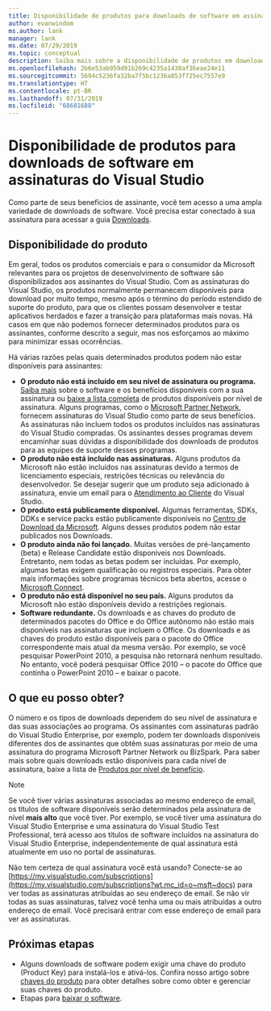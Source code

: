 ```yaml
---
title: Disponibilidade de produtos para downloads de software em assinaturas do Visual Studio | Microsoft Docs
author: evanwindom
ms.author: lank
manager: lank
ms.date: 07/29/2019
ms.topic: conceptual
description: Saiba mais sobre a disponibilidade de produtos em downloads de software para assinaturas do Visual Studio
ms.openlocfilehash: 2b6e53ab959d91b269c4235a1438af36eae24e11
ms.sourcegitcommit: 5694c5236fa32ba7f5bc1236a853f725ec7557e9
ms.translationtype: HT
ms.contentlocale: pt-BR
ms.lasthandoff: 07/31/2019
ms.locfileid: "68681688"
---
```

# <a name="product-availability-for-software-downloads-in-visual-studio-subscriptions"></a>Disponibilidade de produtos para downloads de software em assinaturas do Visual Studio
Como parte de seus benefícios de assinante, você tem acesso a uma ampla variedade de downloads de software.
Você precisa estar conectado à sua assinatura para acessar a guia [Downloads](https://my.visualstudio.com/downloads?wt.mc_id=o~msft~docs).

## <a name="product-availability"></a>Disponibilidade do produto
Em geral, todos os produtos comerciais e para o consumidor da Microsoft relevantes para os projetos de desenvolvimento de software são disponibilizados aos assinantes do Visual Studio. Com as assinaturas do Visual Studio, os produtos normalmente permanecem disponíveis para download por muito tempo, mesmo após o término do período estendido de suporte do produto, para que os clientes possam desenvolver e testar aplicativos herdados e fazer a transição para plataformas mais novas. Há casos em que não podemos fornecer determinados produtos para os assinantes, conforme descrito a seguir, mas nos esforçamos ao máximo para minimizar essas ocorrências.

Há várias razões pelas quais determinados produtos podem não estar disponíveis para assinantes:

- **O produto não está incluído em seu nível de assinatura ou programa.** [Saiba mais](https://visualstudio.microsoft.com/vs/pricing/) sobre o software e os benefícios disponíveis com a sua assinatura ou [baixe a lista completa](https://download.microsoft.com/download/1/5/4/15454442-CF17-47B9-A65D-DF84EF88511B/Products_by_Benefit_Level.xlsx) de produtos disponíveis por nível de assinatura. Alguns programas, como o [Microsoft Partner Network](https://partner.microsoft.com/), fornecem assinaturas do Visual Studio como parte de seus benefícios.  As assinaturas não incluem todos os produtos incluídos nas assinaturas do Visual Studio compradas. Os assinantes desses programas devem encaminhar suas dúvidas a disponibilidade dos downloads de produtos para as equipes de suporte desses programas.
- **O produto não está incluído nas assinaturas.** Alguns produtos da Microsoft não estão incluídos nas assinaturas devido a termos de licenciamento especiais, restrições técnicas ou relevância do desenvolvedor. Se desejar sugerir que um produto seja adicionado à assinatura, envie um email para o [Atendimento ao Cliente](https://visualstudio.microsoft.com/subscriptions/support/) do Visual Studio.
- **O produto está publicamente disponível.** Algumas ferramentas, SDKs, DDKs e service packs estão publicamente disponíveis no [Centro de Download da Microsoft](https://www.microsoft.com/download). Alguns desses produtos podem não estar publicados nos Downloads.
- **O produto ainda não foi lançado.**  Muitas versões de pré-lançamento (beta) e Release Candidate estão disponíveis nos Downloads. Entretanto, nem todas as betas podem ser incluídas. Por exemplo, algumas betas exigem qualificação ou registros especiais. Para obter mais informações sobre programas técnicos beta abertos, acesse o [Microsoft Connect](http://connect.microsoft.com/).
- **O produto não está disponível no seu país.** Alguns produtos da Microsoft não estão disponíveis devido a restrições regionais.
- **Software redundante.** Os downloads e as chaves do produto de determinados pacotes do Office e do Office autônomo não estão mais disponíveis nas assinaturas que incluem o Office. Os downloads e as chaves do produto estão disponíveis para o pacote do Office correspondente mais atual da mesma versão.  Por exemplo, se você pesquisar PowerPoint 2010, a pesquisa não retornará nenhum resultado.  No entanto, você poderá pesquisar Office 2010 – o pacote do Office que continha o PowerPoint 2010 – e baixar o pacote.

## <a name="what-do-i-get"></a>O que eu posso obter?
O número e os tipos de downloads dependem do seu nível de assinatura e das suas associações ao programa.  Os assinantes com assinaturas padrão do Visual Studio Enterprise, por exemplo, podem ter downloads disponíveis diferentes dos de assinantes que obtêm suas assinaturas por meio de uma assinatura do programa Microsoft Partner Network ou BizSpark.  Para saber mais sobre quais downloads estão disponíveis para cada nível de assinatura, baixe a lista de [Produtos por nível de benefício](http://download.microsoft.com/download/1/5/4/15454442-CF17-47B9-A65D-DF84EF88511B/Visual_Studio_by_Subscription_Level.xlsx).

> [!NOTE]
> Se você tiver várias assinaturas associadas ao mesmo endereço de email, os títulos de software disponíveis serão determinados pela assinatura de nível **mais alto** que você tiver.  Por exemplo, se você tiver uma assinatura do Visual Studio Enterprise e uma assinatura do Visual Studio Test Professional, terá acesso aos títulos de software incluídos na assinatura do Visual Studio Enterprise, independentemente de qual assinatura está atualmente em uso no portal de assinaturas. 

Não tem certeza de qual assinatura você está usando?  Conecte-se ao [https://my.visualstudio.com/subscriptions](https://my.visualstudio.com/subscriptions?wt.mc_id=o~msft~docs) para ver todas as assinaturas atribuídas ao seu endereço de email. Se não vir todas as suas assinaturas, talvez você tenha uma ou mais atribuídas a outro endereço de email.  Você precisará entrar com esse endereço de email para ver as assinaturas.

## <a name="next-steps"></a>Próximas etapas
- Alguns downloads de software podem exigir uma chave do produto (Product Key) para instalá-los e ativá-los.  Confira nosso artigo sobre [chaves do produto](product-keys.md) para obter detalhes sobre como obter e gerenciar suas chaves do produto. 
- Etapas para [baixar o software](download-software.md).